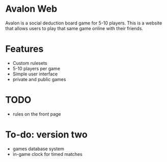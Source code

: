 # Avalon Web
Avalon is a social deduction board game for 5-10 players. This is a website that allows users to play that same game online with their friends.

# Features
- Custom rulesets
- 5-10 players per game
- Simple user interface
- private and public games

# TODO
- rules on the front page

# To-do: version two
- games database system
- in-game clock for timed matches
